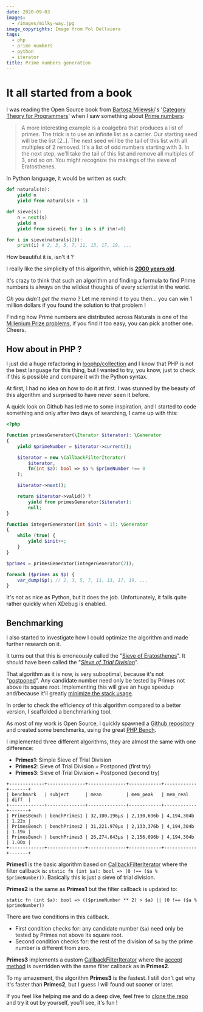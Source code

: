 ```yaml
---
date: 2020-09-03
images: 
  - /images/milky-way.jpg
image_copyrights: Image from Pol Dellaiera
tags:
  - php
  - prime numbers
  - python
  - iterator
title: Prime numbers generation
---
```


# It all started from a book

I was reading the Open Source book from [Bartosz Milewski][bartosz website]'s '[Category Theory for Programmers][Category theory for programmers]' when I saw something about
[Prime numbers][prime number wikipedia]:

> A more interesting example is a coalgebra that produces a list of
> primes. The trick is to use an infinite list as a carrier. Our starting
> seed will be the list [2..]. The next seed will be the tail
> of this list with all multiples of 2 removed. It's a list of odd numbers
> starting with 3. In the next step, we'll take the tail of this list and
> remove all multiples of 3, and so on. You might recognize the makings of
> the sieve of Eratosthenes.

In Python language, it would be written as such:

```python
def naturals(n):
    yield n
    yield from naturals(n + 1)

def sieve(s):
    n = next(s)
    yield n
    yield from sieve(i for i in s if i%n!=0)

for i in sieve(naturals(2)):
    print(i) # 2, 3, 5, 7, 11, 13, 17, 19, ... 
```

How beautiful it is, isn't it ?

I really like the simplicity of this algorithm, which is [**2000 years old**][sieve of eratosthenes].

It's crazy to think that such an algorithm and finding a formula to find Prime numbers is always on the wildest thoughts
of every scientist in the world.

_Oh you didn't get the memo_ ? Let me remind it to you then... you can win 1 million dollars if you found the solution
to that problem !

Finding how Prime numbers are distributed across Naturals is one of the [Millenium Prize problems][millenium prizes],
if you find it too easy, you can pick another one. Cheers.

## How about in PHP ?

I just did a huge refactoring in [loophp/collection][loophp/collection github] and I know that PHP is not the best
language for this thing, but I wanted to try, you know, just to check if this is possible and compare it with the
Python syntax.

At first, I had no idea on how to do it at first. I was stunned by the beauty of this algorithm and surprised to have
never seen it before.

A quick look on Github has led me to some inspiration, and I started to code something and only after two days of
searching, I came up with this:

```php
<?php 

function primesGenerator(\Iterator $iterator): \Generator
{
    yield $primeNumber = $iterator->current();

    $iterator = new \CallbackFilterIterator(
        $iterator,
        fn(int $a): bool => $a % $primeNumber !== 0
    );

    $iterator->next();

    return $iterator->valid() ?
        yield from primesGenerator($iterator):
        null;
}

function integerGenerator(int $init = 1): \Generator
{
    while (true) {
        yield $init++;
    }
}

$primes = primesGenerator(integerGenerator(2));

foreach ($primes as $p) {
    var_dump($p); // 2, 3, 5, 7, 11, 13, 17, 19, ...
}
```

It's not as nice as Python, but it does the job. Unfortunately, it fails quite rather quickly when XDebug is enabled.

## Benchmarking

I also started to investigate how I could optimize the algorithm and made further research on it.

It turns out that this is erroneously called the "[Sieve of Eratosthenes][sieve of eratosthenes]".
It should have been called the "_[Sieve of Trial Division][trial division wikipedia]_".

That algorithm as it is now, is very suboptimal, because it's not "[postponed][postponed sieve]".
Any candidate number need only be tested by Primes not above its square root.
Implementing this will give an huge speedup and/because it'll greatly [minimize the stack usage][minimize the stack usage].

In order to check the efficiency of this algorithm compared to a better version, I scaffolded a benchmarking tool.

As most of my work is Open Source, I quickly spawned a [Github repository][github repository] and created some
benchmarks, using the great [PHP Bench][phpbench/phpbench github].

I implemented three different algorithms, they are almost the same with one difference:

* **Primes1**: Simple Sieve of Trial Division
* **Primes2**: Sieve of Trial Division + Postponed (first try)
* **Primes3**: Sieve of Trial Division + Postponed (second try)

```
+-------------+--------------+--------------+------------+------------+-------+
| benchmark   | subject      | mean         | mem_peak   | mem_real   | diff  |
+-------------+--------------+--------------+------------+------------+-------+
| PrimesBench | benchPrimes1 | 32,100.196μs | 2,130,696b | 4,194,304b | 1.22x |
| PrimesBench | benchPrimes2 | 31,221.970μs | 2,133,376b | 4,194,304b | 1.19x |
| PrimesBench | benchPrimes3 | 26,274.643μs | 2,156,096b | 4,194,304b | 1.00x |
+-------------+--------------+--------------+------------+------------+-------+
```

**Primes1** is the basic algorithm based on [CallbackFilterIterator][CallbackFilterIterator] where the filter callback
is: `static fn (int $a): bool => (0 !== ($a % $primeNumber))`. Basically this is just a sieve of trial division.

**Primes2** is the same as **Primes1** but the filter callback is updated to: 

`static fn (int $a): bool => (($primeNumber ** 2) > $a) || (0 !== ($a % $primeNumber))`

There are two conditions in this callback.

* First condition checks for: any candidate number (`$a`) need only be tested by Primes not above its square root.
* Second condition checks for: the rest of the division of `$a` by the prime number is different from zero.

**Primes3** implements a custom [CallbackFilterIterator][CallbackFilterIterator] where the [accept method][accept method]
is overridden with the same filter callback as in **Primes2**.

To my amazement, the algorithm **Primes3** is the fastest. I still don't get why it's faster than **Primes2**, but I
guess I will found out sooner or later.

If you feel like helping me and do a deep dive, feel free to [clone the repo][github repository] and try it out by
yourself, you'll see, it's fun !

[bartosz website]: https://bartoszmilewski.com/
[Category theory for programmers]: https://github.com/hmemcpy/milewski-ctfp-pdf
[sieve of eratosthenes]: https://en.wikipedia.org/wiki/Sieve_of_Eratosthenes
[postponed sieve]: http://stackoverflow.com/a/8871918/849891
[minimize the stack usage]: http://stackoverflow.com/a/14821313/849891
[millenium prizes]: https://en.wikipedia.org/wiki/Millennium_Prize_Problems
[github repository]: https://github.com/drupol/primes-bench/
[CallbackFilterIterator]: https://www.php.net/manual/en/class.callbackfilteriterator.php
[accept method]: https://www.php.net/manual/en/callbackfilteriterator.accept.php
[trial division wikipedia]: https://en.wikipedia.org/wiki/Trial_division
[prime number wikipedia]: https://en.wikipedia.org/wiki/Prime_number
[loophp/collection github]: https://github.com/loophp/collection/
[phpbench/phpbench github]: https://github.com/phpbench/phpbench
